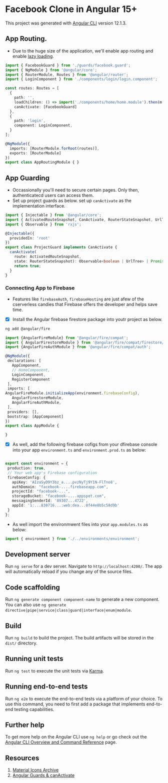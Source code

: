# Facebook Clone in Angular 15+

This project was generated with [Angular CLI](https://github.com/angular/angular-cli) version 12.1.3.

## App Routing.
- Due to the huge size of the application, we'll enable app routing and enable [lazy loading](https://www.freecodecamp.org/news/lazy-loading-in-angular-intro-to-ngmodules/).

```typescript
import { FacebookGuard } from './guards/facebook.guard';
import { NgModule } from '@angular/core';
import { RouterModule, Routes } from '@angular/router';
import { LoginComponent } from './components/login/login.component';

const routes: Routes = [
  {
    path: '',
    loadChildren: () => import('./components/home/home.module').then(m => m.HomeModule),
    canActivate: [FacebookGuard]
  },
  {
    path: 'login',
    component: LoginComponent,
  }
];

@NgModule({
  imports: [RouterModule.forRoot(routes)],
  exports: [RouterModule]
})
export class AppRoutingModule { }


```

## App Guarding
- Occassionally you'll need to secure certain pages. Only then, authenticatecd users can access them.
- Set up project guards as below. set up `canActivate` as the implementation interface.

```typescript
import { Injectable } from '@angular/core';
import { ActivatedRouteSnapshot, CanActivate, RouterStateSnapshot, UrlTree } from '@angular/router';
import { Observable } from 'rxjs';

@Injectable({
  providedIn: 'root'
})
export class ProjectGuard implements CanActivate {
  canActivate(
    route: ActivatedRouteSnapshot,
    state: RouterStateSnapshot): Observable<boolean | UrlTree> | Promise<boolean | UrlTree> | boolean | UrlTree {
    return true;
  }
}
```
### Connecting App to Firebase
- Features like `firebaseAuth`, `firebaseHosting` are just afew of the cserverless candies that Firebase offers the developer and helps save time.
- [x] Install the Angular firebase firestore package into youtr project as below.
 ```bash
ng add @angular/fire
 ```

 ```typescript
import {AngularFireModule} from '@angular/fire/compat';
import { AngularFirestoreModule } from '@angular/fire/compat/firestore/'; 
import {AngularFireAuthModule } from '@angular/fire/compat/auth';

@NgModule({
  declarations: [
    AppComponent,
    // HomeComponent,
    LoginComponent,
    RegisterComponent
  ],
  imports: [
AngularFireModule.initializeApp(environment.firebaseConfig),
    AngularFirestoreModule,
    AngularFireAuthModule,
  ],
  providers: [],
  bootstrap: [AppComponent]
})
export class AppModule { 

}
 ```

 - [x] As well, add the following firebase cofigs from your dfirebase console into your app `environment.ts` and `environment.prod.ts` as below:
 
 ```typescript

export const environment = {
  production: true,
  // Your web app's Firebase configuration
  firebaseConfig: {
    apiKey: 'AIzaSyD9Y3bz_a....pvzNyTj9Y1N-FlTno8',
    authDomain: "facebook-....firebaseapp.com",
    projectId: "facebook-...",
    storageBucket: "facebook-....appspot.com",
    messagingSenderId: '89307...4722',
    appId: '1:...830716...:web:dea...0f44e0b5c58d9b'
  }
};

 ```
 - As well import the environmwent files into your `app.modules.ts` as below:

 ```typescript
 import { environment } from './../environments/environment';
 ```

## Development server

Run `ng serve` for a dev server. Navigate to `http://localhost:4200/`. The app will automatically reload if you change any of the source files.

## Code scaffolding

Run `ng generate component component-name` to generate a new component. You can also use `ng generate directive|pipe|service|class|guard|interface|enum|module`.

## Build

Run `ng build` to build the project. The build artifacts will be stored in the `dist/` directory.

## Running unit tests

Run `ng test` to execute the unit tests via [Karma](https://karma-runner.github.io).

## Running end-to-end tests

Run `ng e2e` to execute the end-to-end tests via a platform of your choice. To use this command, you need to first add a package that implements end-to-end testing capabilities.

## Further help

To get more help on the Angular CLI use `ng help` or go check out the [Angular CLI Overview and Command Reference](https://angular.io/cli) page.

## Resources
1. [Material Icons Archive](https://www.angularjswiki.com/angular/angular-material-icons-list-mat-icon-list/)
2. [Angular Guards & canActivate](https://angular.io/api/router/CanActivate)